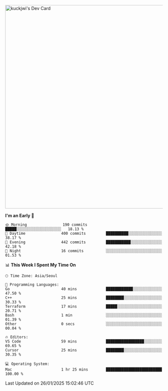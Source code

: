 <a href="https://app.daily.dev/kuckhwancho"><img src="https://api.daily.dev/devcards/v2/efef39c8028947428b3c0b486b9cd9b6.png?r=iz2&type=wide" width="652" alt="kuckjwi's Dev Card"/></a>

<!--START_SECTION:waka-->
**I'm an Early 🐤** 

```text
🌞 Morning                190 commits         █████░░░░░░░░░░░░░░░░░░░░   18.13 % 
🌆 Daytime                400 commits         ██████████░░░░░░░░░░░░░░░   38.17 % 
🌃 Evening                442 commits         ███████████░░░░░░░░░░░░░░   42.18 % 
🌙 Night                  16 commits          ░░░░░░░░░░░░░░░░░░░░░░░░░   01.53 % 
```


📊 **This Week I Spent My Time On** 

```text
🕑︎ Time Zone: Asia/Seoul

💬 Programming Languages: 
Go                       40 mins             ████████████░░░░░░░░░░░░░   47.50 % 
C++                      25 mins             ████████░░░░░░░░░░░░░░░░░   30.33 % 
Terraform                17 mins             █████░░░░░░░░░░░░░░░░░░░░   20.71 % 
Bash                     1 min               ░░░░░░░░░░░░░░░░░░░░░░░░░   01.39 % 
Other                    0 secs              ░░░░░░░░░░░░░░░░░░░░░░░░░   00.04 % 

🔥 Editors: 
VS Code                  59 mins             █████████████████░░░░░░░░   69.65 % 
Cursor                   25 mins             ████████░░░░░░░░░░░░░░░░░   30.35 % 

💻 Operating System: 
Mac                      1 hr 25 mins        █████████████████████████   100.00 % 
```


 Last Updated on 26/01/2025 15:02:46 UTC
<!--END_SECTION:waka-->
